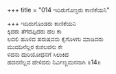 +++
title = "014 ಇದಿರುಗೊಣ್ಡರು ಕಾಣಿಕೆಯನಿ"

+++
ಇದಿರುಗೊಂಡರು ಕಾಣಿಕೆಯನಿ   
ಕ್ಕಿದರು ತೆಗೆದಪ್ಪಿದರು ಹಲ ಕಾ   
ಲದಲಿ ಹೂಳಿದ ಹರುಷವನು ಕೈಗೊಳಗು ಮಾಡಿದರು   
ಮುದದಿನೆಲ್ಲರ ಕುಶಲವನು ಕೇ   
ಳಿದನು ದುರಿಯೋಧನಗೆ ಸಿಲುಕಿದ   
ಹದನನೆಲ್ಲವ ಹೇಳಿದನು ನಿರ್ವಿಣ್ಣಮನನಾಗಿ   ॥14॥
